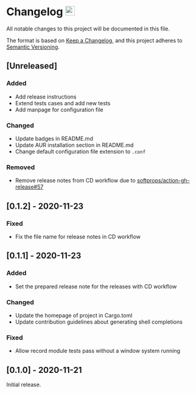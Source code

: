 # Changelog <a href="https://github.com/orhun/menyoki"><img src="https://user-images.githubusercontent.com/24392180/99184076-96c10b00-2751-11eb-99ea-ad962144df76.png" width="25"></a>

All notable changes to this project will be documented in this file.

The format is based on [Keep a Changelog](https://keepachangelog.com/en/1.0.0/),
and this project adheres to [Semantic Versioning](https://semver.org/spec/v2.0.0.html).

## [Unreleased]
### Added
* Add release instructions
* Extend tests cases and add new tests
* Add manpage for configuration file

### Changed
* Update badges in README.md
* Update AUR installation section in README.md
* Change default configuration file extension to `.conf`

### Removed
* Remove release notes from CD workflow due to [softprops/action-gh-release#57](https://github.com/softprops/action-gh-release/issues/57)

## [0.1.2] - 2020-11-23
### Fixed
* Fix the file name for release notes in CD workflow

## [0.1.1] - 2020-11-23
### Added
* Set the prepared release note for the releases with CD workflow

### Changed
* Update the homepage of project in Cargo.toml
* Update contribution guidelines about generating shell completions

### Fixed
* Allow record module tests pass without a window system running

## [0.1.0] - 2020-11-21
Initial release.

